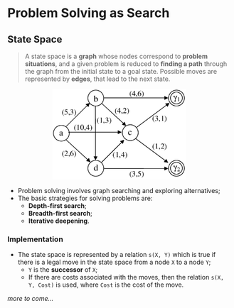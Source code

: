 # Problem Solving as Search

## State Space

> A state space is a **graph** whose nodes correspond to **problem situations**, and a given problem is reduced to **finding a path** through the graph from the initial state to a goal state. Possible moves are represented by **edges**, that lead to the next state.

<p align="center">
    <img src="docs/state-space-graph.png" width="300" alt="State Space"/>
</p>

* Problem solving involves graph searching and exploring alternatives;
* The basic strategies for solving problems are:
    * **Depth-first search**;
    * **Breadth-first search**;
    * **Iterative deepening**.

### Implementation

* The state space is represented by a relation `s(X, Y)` which is true if there is a legal move in the state space from a node `X` to a node `Y`;
  * `Y` is the **successor** of `X`;
  * If there are costs associated with the moves, then the relation `s(X, Y, Cost)` is used, where `Cost` is the cost of the move.

_more to come..._
